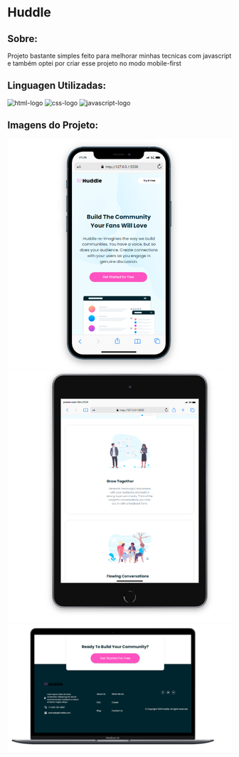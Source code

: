 <h1>Huddle</h1>
<h2>Sobre:</h2>
<p>Projeto bastante simples feito para melhorar minhas tecnicas com  javascript e também optei por criar esse projeto no modo mobile-first</p>
<h2>Linguagen Utilizadas:</h2>

<img src="https://img.shields.io/badge/HTML5-E34F26?style=for-the-badge&logo=html5&logoColor=white" alt= "html-logo" height="30px" width="90px" />
<img src= "https://img.shields.io/badge/CSS3-1572B6?style=for-the-badge&logo=css3&logoColor=white" alt="css-logo" height="30px" width="90px"/>
<img src="https://img.shields.io/badge/JavaScript-323330?style=for-the-badge&logo=javascript&logoColor=F7DF1E" alt="javascript-logo" height="30px" width="90px"/>

<h2>Imagens do Projeto:</h2>

<img src="https://github.com/PedroAlex65/huddle/blob/master/img/huddle%201.png" alt="">
<img src="https://github.com/PedroAlex65/huddle/blob/master/img/huddle%202.png" alt="">
<img src="https://github.com/PedroAlex65/huddle/blob/master/img/huddle%203.png" alt="">
